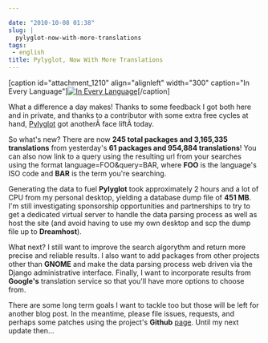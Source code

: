 ```yaml
---

date: "2010-10-08 01:38"
slug: |
  pylyglot-now-with-more-translations
tags:
 - english
title: Pylyglot, Now With More Translations
---
```


\[caption id="attachment_1210" align="alignleft" width="300" caption="In
Every Language"\][![In Every
Language](http://www.ogmaciel.com/wp-content/uploads/2010/10/2476125646_c16090b3bd-300x228.jpg)](http://www.ogmaciel.com/wp-content/uploads/2010/10/2476125646_c16090b3bd.jpg)\[/caption\]

What a difference a day makes! Thanks to some feedback I got both here
and in private, and thanks to a contributor with some extra free cycles
at hand, [Pylyglot](http://pylyglot.org) got anotherÂ face liftÂ today.

So what's new? There are now **245 total packages and 3,165,335
translations** from yesterday's **61 packages and 954,884
translations**! You can also now link to a query using the resulting url
from your searches using the format language=FOO&query=BAR, where
**FOO** is the language's ISO code and **BAR** is the term you're
searching.

Generating the data to fuel **Pylyglot** took approximately 2 hours and
a lot of CPU from my personal desktop, yielding a database dump file of
**451 MB**. I'm still investigating sponsorship opportunities and
partnerships to try to get a dedicated virtual server to handle the data
parsing process as well as host the site (and avoid having to use my own
desktop and scp the dump file up to **Dreamhost**).

What next? I still want to improve the search algorythm and return more
precise and reliable results. I also want to add packages from other
projects other than **GNOME** and make the data parsing process web
driven via the Django administrative interface. Finally, I want to
incorporate results from **Google's** translation service so that you'll
have more options to choose from.

There are some long term goals I want to tackle too but those will be
left for another blog post. In the meantime, please file issues,
requests, and perhaps some patches using the project's **Github**
[page](http://github.com/omaciel/pylyglot). Until my next update then...
